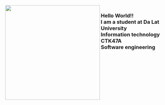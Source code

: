 <img align="left" height="300" src="https://i.imgflip.com/65efzo.gif"  />

###

<h3 align="left">Hello World!!<br>I am a student at Da Lat University<br>Information technology <br>CTK47A<br>Software engineering</h3>

###





